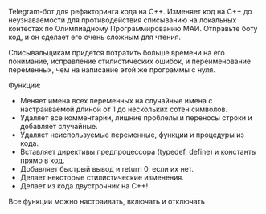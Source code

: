 Telegram-бот для рефакторинга кода на C++.
Изменяет код на C++ до неузнаваемости для противодействия списыванию на локальных контестах по Олимпиадному Программированию МАИ.
Отправьте боту код, и он сделает его очень сложным для чтения.

Списывальщикам придется потратить больше времени на его понимание, исправление стилистических ошибок, и переименование переменных, чем на написание этой же программы с нуля.

Функции:
- Меняет имена всех переменных на случайные имена с настраиваемой длиной от 1 до нескольких сотен символов.
- Удаляет все комментарии, лишние проблелы и переносы строки и добавляет случайные.
- Удаляет неиспользуемые переменные, функции и процедуры из кода.
- Вставляет директивы предпроцессора (typedef, define) и константы прямо в код.
- Добавляет быстрый вывод и return 0, если их нет.
- Делает некоторые стилистические изменения.
- Делает из кода двустрочник на C++!

Все функции можно настраивать, включать и отключать
